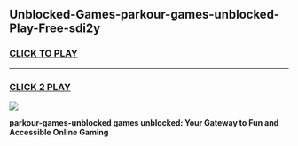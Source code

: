 
## Unblocked-Games-parkour-games-unblocked-Play-Free-sdi2y
<h3>
<a href="https://premium76.site?title=parkour-games-unblocked&ref=17A">CLICK TO PLAY</a></h3>
<hr>

<h3>
<a href="https://premium76.site?title=parkour-games-unblocked&ref=17A">CLICK 2 PLAY</a>
  
</h3>

<a href="https://premium76.site?title=parkour-games-unblocked&ref=17A"><img src="https://clearcache.store/games.png"></a>


**parkour-games-unblocked games unblocked: Your Gateway to Fun and Accessible Online Gaming**
